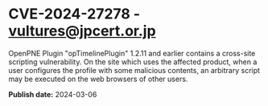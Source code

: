 # CVE-2024-27278 - vultures@jpcert.or.jp

OpenPNE Plugin "opTimelinePlugin" 1.2.11 and earlier contains a cross-site scripting vulnerability. On the site which uses the affected product, when a user configures the profile with some malicious contents, an arbitrary script may be executed on the web browsers of other users.

**Publish date:** 2024-03-06
